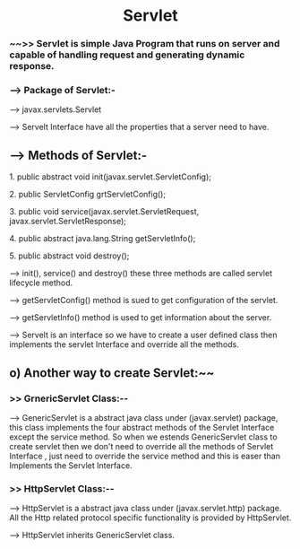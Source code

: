 <h1 align="center">Servlet</h1>

<h3> ~~>> Servlet is simple Java Program that runs on server and capable of handling request and generating dynamic response.</h3>

<h3> --> Package of Servlet:-</h3>

<p> --> javax.servlets.Servlet</p>
<p> --> Servelt Interface have all the properties that a server need to have.</p>


<h2> --> Methods of Servlet:- </h2>

<p> 1. public abstract void init(javax.servlet.ServletConfig);</p>
<p> 2. public ServletConfig grtServletConfig();</p>
<p> 3. public void service(javax.servlet.ServletRequest, javax.servlet.ServletResponse);</p>
<p> 4. public abstract java.lang.String getServletInfo();</p>
<p> 5. public abstract void destroy();</p>
<p> --> init(), service() and destroy() these three methods are called servlet lifecycle method.</p>
<p> --> getServletConfig() method is sued to get configuration of the servlet.</p>
<p> --> getServletInfo() method is used to get information about the server.</p>
<p> --> Servelt is an interface so we have to create a user defined class then implements the servlet Interface and override all the methods.</p>


<h2> o) Another way to create Servlet:~~</h2>

<h3> >> GrnericServlet Class:-- </h3>

<p> --> GenericServlet is a abstract java class under (javax.servlet) package, this class implements the four abstract methods of the Servlet Interface except the service method. So when we estends GenericServlet class to create servlet then we don't need to override all the methods of Servlet Interface , just need to override the service method and this is easer than Implements the Servlet Interface. </p>

<h3> >> HttpServlet Class:-- </h3>

<p> --> HttpServlet is a abstract java class under (javax.servlet.http) package. All the Http related protocol specific functionality is provided by HttpServlet.</p>
<p> --> HttpServlet inherits GenericServlet class.</p>
<p></p>
<p></p>
<p></p>
